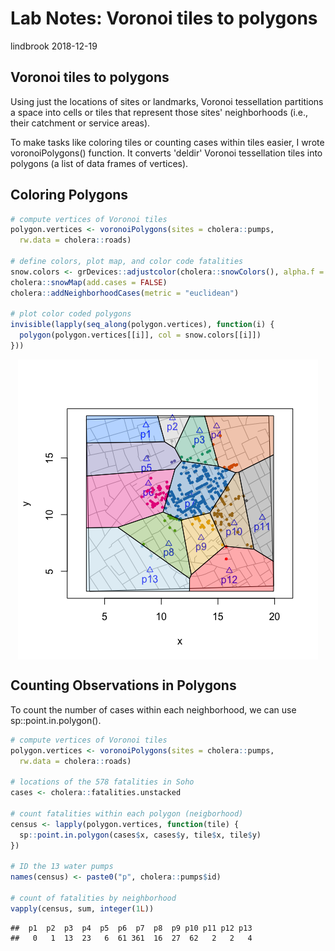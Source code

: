 Lab Notes: Voronoi tiles to polygons
================
lindbrook
2018-12-19

Voronoi tiles to polygons
-------------------------

Using just the locations of sites or landmarks, Voronoi tessellation partitions a space into cells or tiles that represent those sites' neighborhoods (i.e., their catchment or service areas).

To make tasks like coloring tiles or counting cases within tiles easier, I wrote voronoiPolygons() function. It converts 'deldir' Voronoi tessellation tiles into polygons (a list of data frames of vertices).

Coloring Polygons
-----------------

``` r
# compute vertices of Voronoi tiles
polygon.vertices <- voronoiPolygons(sites = cholera::pumps,
  rw.data = cholera::roads)

# define colors, plot map, and color code fatalities
snow.colors <- grDevices::adjustcolor(cholera::snowColors(), alpha.f = 1/3)
cholera::snowMap(add.cases = FALSE)
cholera::addNeighborhoodCases(metric = "euclidean")

# plot color coded polygons
invisible(lapply(seq_along(polygon.vertices), function(i) {
  polygon(polygon.vertices[[i]], col = snow.colors[[i]])
}))
```

<img src="tiles.polygons_files/figure-markdown_github/coloring-1.png" style="display: block; margin: auto;" />

Counting Observations in Polygons
---------------------------------

To count the number of cases within each neighborhood, we can use sp::point.in.polygon().

``` r
# compute vertices of Voronoi tiles
polygon.vertices <- voronoiPolygons(sites = cholera::pumps,
  rw.data = cholera::roads)

# locations of the 578 fatalities in Soho
cases <- cholera::fatalities.unstacked

# count fatalities within each polygon (neigborhood)
census <- lapply(polygon.vertices, function(tile) {
  sp::point.in.polygon(cases$x, cases$y, tile$x, tile$y)
})

# ID the 13 water pumps
names(census) <- paste0("p", cholera::pumps$id)

# count of fatalities by neighborhood
vapply(census, sum, integer(1L))
```

    ##  p1  p2  p3  p4  p5  p6  p7  p8  p9 p10 p11 p12 p13 
    ##   0   1  13  23   6  61 361  16  27  62   2   2   4
